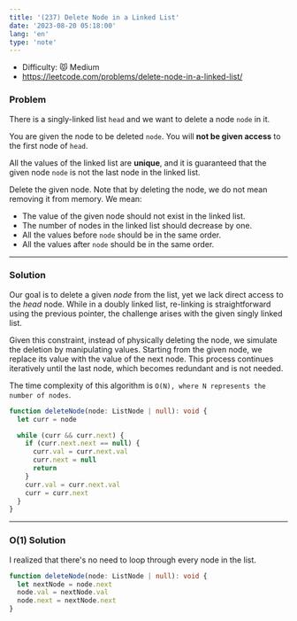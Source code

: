 ```yaml
---
title: '(237) Delete Node in a Linked List'
date: '2023-08-20 05:18:00'
lang: 'en'
type: 'note'
---
```


- Difficulty: 😾 Medium
- https://leetcode.com/problems/delete-node-in-a-linked-list/

### Problem

There is a singly-linked list `head` and we want to delete a node `node` in it.

You are given the node to be deleted `node`. You will **not be given access** to the first node of `head`.

All the values of the linked list are **unique**, and it is guaranteed that the given node `node` is not the last node in the linked list.

Delete the given node. Note that by deleting the node, we do not mean removing it from memory. We mean:

- The value of the given node should not exist in the linked list.
- The number of nodes in the linked list should decrease by one.
- All the values before `node` should be in the same order.
- All the values after `node` should be in the same order.

---

### Solution

Our goal is to delete a given _node_ from the list, yet we lack direct access to the _head_ node.
While in a doubly linked list, re-linking is straightforward using the previous pointer, the challenge arises with the given singly linked list.

Given this constraint, instead of physically deleting the node, we simulate the deletion by manipulating values. Starting from the given node, we replace its value with the value of the next node. This process continues iteratively until the last node, which becomes redundant and is not needed.

The time complexity of this algorithm is `O(N), where N represents the number of nodes`.

```ts
function deleteNode(node: ListNode | null): void {
  let curr = node

  while (curr && curr.next) {
    if (curr.next.next == null) {
      curr.val = curr.next.val
      curr.next = null
      return
    }
    curr.val = curr.next.val
    curr = curr.next
  }
}
```

---

### O(1) Solution

I realized that there's no need to loop through every node in the list.

```ts
function deleteNode(node: ListNode | null): void {
  let nextNode = node.next
  node.val = nextNode.val
  node.next = nextNode.next
}
```

